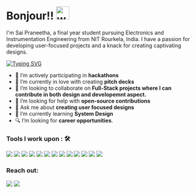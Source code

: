 <h1>Bonjour!! <img alt="wave" src="https://emojis.slackmojis.com/emojis/images/1616468410/23789/hello-kitty.gif?1616468410" width="35"></h1>

I'm Sai Praneetha, a final year student pursuing Electronics and Instrumentation Engineering from NIT Rourkela, India. I have a passion for developing user-focused projects and a knack for creating captivating designs.

[![Typing SVG](https://readme-typing-svg.herokuapp.com?vCenter=true&width=500&lines=Web+Developer+with+Melodic+Touch;UI/UX+Designer+with+a+Smiley+Touch;Presenter+with+a+Captivating+Touch)](https://git.io/typing-svg)




- 🔭 I’m actively participating in <strong>hackathons</strong>
- 💖 I’m currently in love with creating <strong>pitch decks</strong>
- 👯 I’m looking to collaborate on <strong>Full-Stack projects where I can contribute in both design and developemnt aspect.</strong>
- 🤔 I’m looking for help with <strong>open-source contributions</strong>
- 💬 Ask me about <strong>creating user focused designs</strong>
- 🌱 I’m currently learning <strong>System Design</strong>
- 🔍 I’m looking for <strong> career opportunities</strong>.


 



### Tools I work upon : 🛠

<img src="https://img.shields.io/badge/C%20-%2300599C.svg?&style=for-the-badge&logo=c&logoColor=white">   <img src="https://img.shields.io/badge/C++%20-%2300599C.svg?&style=for-the-badge&logo=c%2B%2B&logoColor=white">   <img src="https://img.shields.io/badge/Python%20-%2314354C.svg?&style=for-the-badge&logo=python&logoColor=white">   <img src="https://img.shields.io/badge/HTML%20-%23E34F26.svg?&style=for-the-badge&logo=html5&logoColor=white">   <img src="https://img.shields.io/badge/CSS%20-%231572B6.svg?&style=for-the-badge&logo=css3&logoColor=white">   <img src="https://img.shields.io/badge/JavaScript%20-%23323330.svg?&style=for-the-badge&logo=javascript&logoColor=%23F7DF1E">   <img src="https://img.shields.io/badge/Angular%20-%23DD0031.svg?&style=for-the-badge&logo=angular&logoColor=white">
<img src="https://img.shields.io/badge/SPARQL%20-%23477AC2.svg?&style=for-the-badge&logo=sparql&logoColor=white">   <img src="https://img.shields.io/badge/SQL%20-%230D597F.svg?&style=for-the-badge&logo=sql&logoColor=white">   <img src="https://img.shields.io/badge/Windows%20-%230078D6.svg?&style=for-the-badge&logo=windows&logoColor=white">   <img src="https://img.shields.io/badge/Linux%20-%23FCC624.svg?&style=for-the-badge&logo=linux&logoColor=white">   <img src="https://img.shields.io/badge/Adobe%20Illustrator%20-%23FF9A00.svg?&style=for-the-badge&logo=adobe%20illustrator&logoColor=white">   <img src="https://img.shields.io/badge/Figma%20-%23F24E1E.svg?&style=for-the-badge&logo=figma&logoColor=white">

### Reach out:
<a href="mailto:praneeth2829@gmail.com">
<img src="https://img.shields.io/badge/-praneeth2829%40gmail.com-7B83EB?&style=for-the-badge&logo=google-gmail&logoColor=white"></a>
<a href="https://www.linkedin.com/in/saipraneetha/">
<img src="https://img.shields.io/badge/saipraneetha-%230077B5.svg?&style=for-the-badge&logo=linkedin&logoColor=white"></a>



